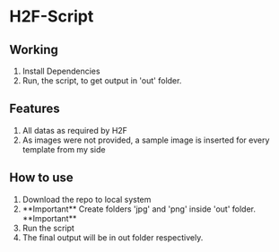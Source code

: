 # H2F-Script

## Working

<ol>
  <li>Install Dependencies</li>
  <li>Run, the script, to get output in 'out' folder.</li>
</ol>

## Features

<ol>
<li>All datas as required by H2F
<li>As images were not provided, a sample image is inserted for every template from my side
</ol>


## How to use

<ol>
  <li>Download the repo to local system
  <li>**Important** Create folders 'jpg' and 'png' inside 'out' folder. **Important**
  <li>Run the script
  <li>The final output will be in out folder respectively.
</ol>
